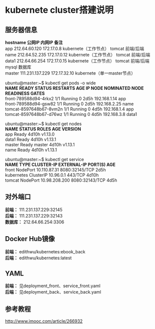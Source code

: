 # kubernete cluster搭建说明

## 服务器信息
**hostname                      公网IP           内网IP 备注**  
app     212.64.60.120	172.17.0.8  kubernete（工作节点） tomcat 前端/后端  
name	212.64.52.235	172.17.0.12 kubernete（工作节点） tomcat 前端/后端  
data1	212.64.66.254	172.17.0.15 kubernete（工作节点） tomcat 前端/后端 mysql 数据库  
master  111.231.137.229	172.17.32.10    kubernete（单一master节点）  

ubuntu@master:~$ kubectl get pods -o wide  
**NAME                      READY   STATUS    RESTARTS   AGE    IP             NODE    NOMINATED NODE   READINESS GATES**  
front-789588d94-4rkx2     1/1     Running   0          2d5h   192.168.1.14   app     <none>           <none>  
front-789588d94-gsw82     1/1     Running   0          2d5h   192.168.2.25   name    <none>           <none>  
tomcat-8597648b67-8vm2n   1/1     Running   0          4d5h   192.168.1.4    app     <none>           <none>  
tomcat-8597648b67-d76wz   1/1     Running   0          4d5h   192.168.3.8    data1   <none>           <none>  

ubuntu@master:~$ kubectl get nodes  
**NAME     STATUS   ROLES    AGE     VERSION**  
app      Ready    <none>   4d10h   v1.13.0  
data1    Ready    <none>   4d10h   v1.13.1  
master   Ready    master   4d10h   v1.13.1  
name     Ready    <none>   4d10h   v1.13.1  

ubuntu@master:~$ kubectl get service  
**NAME         TYPE        CLUSTER-IP      EXTERNAL-IP   PORT(S)          AGE**  
front        NodePort    10.110.87.31    <none>        8080:32145/TCP   2d5h  
kubernetes   ClusterIP   10.96.0.1       <none>        443/TCP          4d10h  
tomcat       NodePort    10.98.208.200   <none>        8080:32143/TCP   4d5h  


## 对外端口
**前端：**
111.231.137.229:32145  
**后端：**
111.231.137.229:32143  
**数据库：**
212.64.66.254:3306  

## Docker Hub镜像
**前端：**
edithwu/kubernetes:ebook_back  
**后端：**
edithwu/kubernetes:latest

## YAML
**前端：**
见deployment_front、service_front.yaml  
**后端：**
见deployment_back、service_back.yaml  

## 参考教程
http://www.imooc.com/article/266932  
